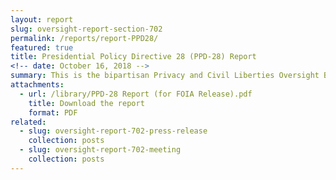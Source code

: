 ```yaml
---
layout: report
slug: oversight-report-section-702
permalink: /reports/report-PPD28/
featured: true
title: Presidential Policy Directive 28 (PPD-28) Report
<!-- date: October 16, 2018 -->
summary: This is the bipartisan Privacy and Civil Liberties Oversight Board (PCLOB)’s Report on the Implementation of Presidential Policy Directive 28 (PPD-28)
attachments:
  - url: /library/PPD-28 Report (for FOIA Release).pdf
    title: Download the report
    format: PDF
related:
  - slug: oversight-report-702-press-release
    collection: posts
  - slug: oversight-report-702-meeting
    collection: posts
---
```

